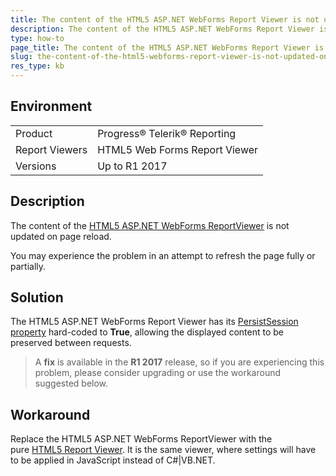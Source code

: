 ```yaml
---
title: The content of the HTML5 ASP.NET WebForms Report Viewer is not updated on page reload
description: The content of the HTML5 ASP.NET WebForms Report Viewer is not updated on page reload.
type: how-to
page_title: The content of the HTML5 ASP.NET WebForms Report Viewer is not updated on page reload
slug: the-content-of-the-html5-webforms-report-viewer-is-not-updated-on-page-reload
res_type: kb
---
```


## Environment

<table>
	<tr>
		<td>Product</td>
		<td>Progress® Telerik® Reporting</td>
	</tr>
	<tr>
		<td>Report Viewers</td>
		<td>HTML5 Web Forms Report Viewer</td>
	</tr>
        <tr>
		<td>Versions</td>
		<td>Up to R1 2017</td>
	</tr>
</table>

## Description

The content of the [HTML5 ASP.NET WebForms ReportViewer](../webforms-report-viewer-controls-overview) is not updated on page reload. 

You may experience the problem in an attempt to refresh the page fully or partially.  
 
## Solution

The HTML5 ASP.NET WebForms Report Viewer has its [PersistSession property](../html5-report-viewer-jquery-fn-telerik-reportviewer) hard-coded to **True**, allowing the displayed content to be preserved between requests. 

> A **fix** is available in the **R1 2017** release, so if you are experiencing this problem, please consider upgrading or use the workaround suggested below.  
  
## Workaround  

Replace the HTML5 ASP.NET WebForms ReportViewer with the pure [HTML5 Report Viewer](../html5-report-viewer). It is the same viewer, where settings will have to be applied in JavaScript instead of C#|VB.NET.



